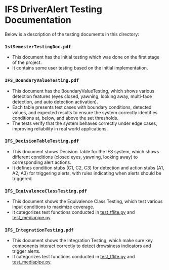 # IFS DriverAlert Testing Documentation

Below is a description of the testing documents in this directory:

### `1stSemesterTestingDoc.pdf`

- This document has the initial testing which was done on the first stage of the project.
- It contains some user testing based on the initial implementation.

### `IFS_BoundaryValueTesting.pdf`

- This document has the BoundaryValueTesting, which shows various detection features (eyes closed, yawning, looking away, multi-face detection, and auto detection activation).
- Each table presents test cases with boundary conditions, detected values, and expected results to ensure the system correctly identifies conditions at, below, and above the set thresholds.
- The tests verify that the system behaves correctly under edge cases, improving reliability in real world applications.

### `IFS_DecisionTableTesting.pdf`

- This document shows Decision Table for the IFS system, which shows different conditions (closed eyes, yawning, looking away) to corresponding alert actions.
- It defines condition stubs (C1, C2, C3) for detection and action stubs (A1, A2, A3) for triggering alerts, with rules indicating when alerts should be triggered.

### `IFS_EquivalenceClassTesting.pdf`

- This document shows the Equivalence Class Testing, which test various input conditions to maximize coverage.
- It categorizes test functions conducted in [test_tflite.py](https://github.com/ferasaljoudi/Capstone/blob/main/Code/RaspberryPi5/test_tflite.py) and [test_mediapipe.py](https://github.com/ferasaljoudi/Capstone/blob/main/Code/RaspberryPi5/test_mediapipe.py).

### `IFS_IntegrationTesting.pdf`

- This document shows the Integration Testing, which make sure key components interact correctly to detect drowsiness indicators and trigger alerts.
- It categorizes test functions conducted in [test_tflite.py](https://github.com/ferasaljoudi/Capstone/blob/main/Code/RaspberryPi5/test_tflite.py) and [test_mediapipe.py](https://github.com/ferasaljoudi/Capstone/blob/main/Code/RaspberryPi5/test_mediapipe.py).

